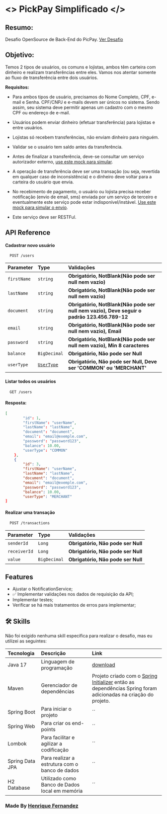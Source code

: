 
# <> PickPay Simplificado </>

## Resumo:

Desafio OpenSource de Back-End do PicPay. [Ver Desafio](https://github.com/PicPay/picpay-desafio-backend?tab=readme-ov-file)

## Objetivo:

Temos 2 tipos de usuários, os comuns e lojistas, ambos têm carteira com dinheiro e realizam transferências entre eles. Vamos nos atentar somente ao fluxo de transferência entre dois usuários.

**Requisitos:**

- Para ambos tipos de usuário, precisamos do Nome Completo, CPF, e-mail e Senha. CPF/CNPJ e e-mails devem ser únicos no sistema. Sendo assim, seu sistema deve permitir apenas um cadastro com o mesmo CPF ou endereço de e-mail.

- Usuários podem enviar dinheiro (efetuar transferência) para lojistas e entre usuários.

- Lojistas só recebem transferências, não enviam dinheiro para ninguém.

- Validar se o usuário tem saldo antes da transferência.

- Antes de finalizar a transferência, deve-se consultar um serviço autorizador externo, [use este mock para simular](https://run.mocky.io/v3/5794d450-d2e2-4412-8131-73d0293ac1cc).

- A operação de transferência deve ser uma transação (ou seja, revertida em qualquer caso de inconsistência) e o dinheiro deve voltar para a carteira do usuário que envia.

- No recebimento de pagamento, o usuário ou lojista precisa receber notificação (envio de email, sms) enviada por um serviço de terceiro e eventualmente este serviço pode estar indisponível/instável. [Use este mock para simular o envio](https://run.mocky.io/v3/54dc2cf1-3add-45b5-b5a9-6bf7e7f1f4a6).

- Este serviço deve ser RESTFul.


## API Reference

#### Cadastrar novo usuário

```http
  POST /users
```

| Parameter | Type     | Validações                |
| :-------- | :------- | :------------------------- |
| `firstName` | `string` | **Obrigatório, NotBlank(Não pode ser null nem vazio)** |
| `lastName` | `string` | **Obrigatório, NotBlank(Não pode ser null nem vazio)** |
| `document` | `string` | **Obrigatório, NotBlank(Não pode ser null nem vazio), Deve seguir o padrão 123.456.789-12** |
| `email` | `string` | **Obrigatório, NotBlank(Não pode ser null nem vazio), Email** |
| `password` | `string` | **Obrigatório, NotBlank(Não pode ser null nem vazio), Min 8 caracteres** |
| `balance` | `BigDecimal` | **Obrigatório, Não pode ser Null** |
| `userType` | [`UserType`](https://github.com/RickFernandez/Desafio-BackEnd-PicPay/blob/main/src/main/java/com/picpaychallenge/enums/UserType.java) | **Obrigatório, Não pode ser Null, Deve ser 'COMMON' ou 'MERCHANT'** |

#### Listar todos os usuários

```http
  GET /users
```
#### Resposta:

```json
[
		"id": 1,
		"firstName": "userName",
		"lastName": "lastName",
		"document": "document",
		"email": "email@exemple.com",
		"password": "password123",
		"balance": 10.00,
		"userType": "COMMON"
	},
	{
		"id": 3,
		"firstName": "userName",
		"lastName": "lastName",
		"document": "document",
		"email": "email@exemple.com",
		"password": "password123",
		"balance": 10.00,
		"userType": "MERCHANT"
]
```

#### Realizar uma transação

```http
  POST /transactions
```
| Parameter | Type     | Validações                |
| :-------- | :------- | :------------------------- |
| `senderId` | `Long` | **Obrigatório, Não pode ser Null** |
| `receiverId` | `Long` | **Obrigatório, Não pode ser Null** |
| `value` | `BigDecimal` | **Obrigatório, Não pode ser Null** |

## Features

- Ajustar o NotificationService;
- ✅ Implementar validações nos dados de requisição da API; 
- Implementar testes;
- Verificar se há mais tratamentos de erros para implementar;


## 🛠 Skills
Não foi exigido nenhuma skill específica para realizar o desafio, mas eu utilizei as seguintes:

| Tecnologia | Descrição     | Link                |
| :-------- | :------- | :------------------------- |
| Java 17 | Linguagem de programação  | [download](https://www.oracle.com/br/java/technologies/downloads/#java17) |
| Maven | Gerenciador de dependências | Projeto criado com o [Spring Initializer](https://start.spring.io/) então as dependências Spring foram adicionadas na criação do projeto. |
| Spring Boot | Para iniciar o projeto | ´´ |
| Spring Web | Para criar os end-points | ´´ |
| Lombok | Para facilitar e agilizar a codificação | ´´ |
| Spring Data JPA | Para realizar a estrutura com o banco de dados | ´´ |
| H2 Database | Utilizado como Banco de Dados local em memória | ´´ |


### **Made By** [Henrique Fernandez](https://github.com/RickFernandez)
